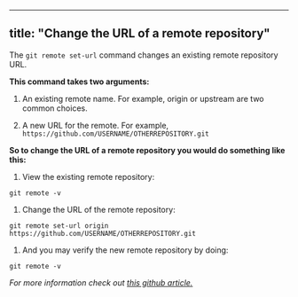 
---
title: "Change the URL of a remote repository"
---

The `git remote set-url` command changes an existing remote repository URL.

**This command takes two arguments:**

1.  An existing remote name. For example, origin or upstream are two common choices.

2.  A new URL for the remote. For example, `https://github.com/USERNAME/OTHERREPOSITORY.git`

**So to change the URL of a remote repository you would do something like this:**

1.  View the existing remote repository:

`git remote -v`

1.  Change the URL of the remote repository:

`git remote set-url origin https://github.com/USERNAME/OTHERREPOSITORY.git`

1.  And you may verify the new remote repository by doing:

`git remote -v`

_For more information check out [this github article.](https://help.github.com/articles/changing-a-remote-s-url/)_
